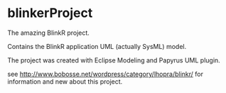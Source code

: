 blinkerProject
==============

The amazing BlinkR project.

Contains the BlinkR application UML (actually SysML) model.

The project was created with Eclipse Modeling and Papyrus UML plugin.

see http://www.bobosse.net/wordpress/category/lhopra/blinkr/ for information and new about this project.
